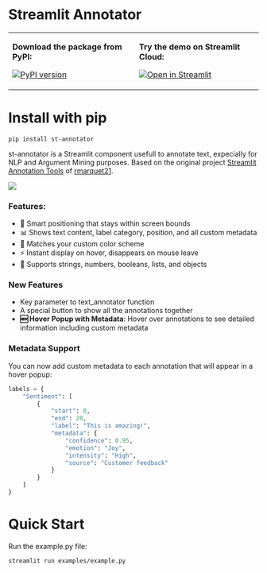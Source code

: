 
# Streamlit Annotator
<table>
<tr>
<td>

**Download the package from PyPI:**

[![PyPI version](https://badge.fury.io/py/st-annotator.svg)](https://badge.fury.io/py/st-annotator)



</td>
<td>

**Try the demo on Streamlit Cloud:**

[![Open in Streamlit](https://static.streamlit.io/badges/streamlit_badge_black_white.svg)](https://st-annotator.streamlit.app)

</td>
</tr>
</table>

# Install with pip

```
pip install st-annotator
```

st-annotator is a Streamlit component usefull to annotate text, expecially for NLP and Argument Mining purposes.
Based on the original project [Streamlit Annotation Tools](https://github.com/streamlit/annotation-tools) of [rmarquet21](https://github.com/rmarquet21).


![](docs/example.png)

### Features:
- 📍 Smart positioning that stays within screen bounds
- 📊 Shows text content, label category, position, and all custom metadata
- 🎨 Matches your custom color scheme
- ⚡ Instant display on hover, disappears on mouse leave
- 🔧 Supports strings, numbers, booleans, lists, and objects

### New Features
- Key parameter to text_annotator function
- A special button to show all the annotations together
- **🆕 Hover Popup with Metadata**: Hover over annotations to see detailed information including custom metadata




### Metadata Support
You can now add custom metadata to each annotation that will appear in a hover popup:

```python
labels = {
    "Sentiment": [
        {
            "start": 0,
            "end": 20,
            "label": "This is amazing!",
            "metadata": {
                "confidence": 0.95,
                "emotion": "Joy",
                "intensity": "High",
                "source": "Customer feedback"
            }
        }
    ]
}
```

# Quick Start

Run the example.py file:

```
streamlit run examples/example.py
```


